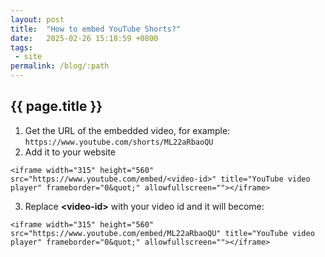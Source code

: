 ```yaml
---
layout: post
title:  "How to embed YouTube Shorts?"
date:   2025-02-26 15:18:59 +0800
tags: 
 - site
permalink: /blog/:path
---
```

## {{ page.title }}

1. Get the URL of the embedded video, for example: `https://www.youtube.com/shorts/ML22aRbaoQU`
2. Add it to your website

```
<iframe width="315" height="560" src="https://www.youtube.com/embed/<video-id>" title="YouTube video player" frameborder="0&quot;" allowfullscreen=""></iframe>
```
3. Replace **\<video-id\>** with your video id and it will become:

```
<iframe width="315" height="560" src="https://www.youtube.com/embed/ML22aRbaoQU" title="YouTube video player" frameborder="0&quot;" allowfullscreen=""></iframe>
```
